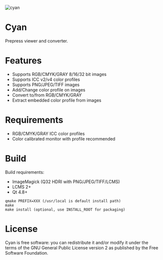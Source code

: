 ![cyan](https://github.com/olear/cyan/raw/master/res/cyan-header.png)
# Cyan
Prepress viewer and converter.

# Features

* Supports RGB/CMYK/GRAY 8/16/32 bit images
* Supports ICC v2/v4 color profiles
* Supports PNG/JPEG/TIFF images
* Add/Change color profile on images
* Convert to/from RGB/CMYK/GRAY
* Extract embedded color profile from images

# Requirements

* RGB/CMYK/GRAY ICC color profiles
* Color calibrated monitor with profile recommended

# Build

Build requirements:
* ImageMagick (Q32 HDRI with PNG/JPEG/TIFF/LCMS)
* LCMS 2+
* Qt 4.8+

```
qmake PREFIX=XXX (/usr/local is default install path)
make
make install (optional, use INSTALL_ROOT for packaging)
```

# License
Cyan is free software: you can redistribute it and/or modify it under the terms of the GNU General Public License version 2 as published by the Free Software Foundation.

